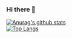 ### Hi there 👋

[![Anurag's github stats](https://github-readme-stats.vercel.app/api?username=Coco1808&theme=tokyonight)](https://github.com/anuraghazra/github-readme-stats)
<br>
[![Top Langs](https://github-readme-stats.vercel.app/api/top-langs/?username=Coco1808&layout=compact)](https://github.com/anuraghazra/github-readme-stats)
